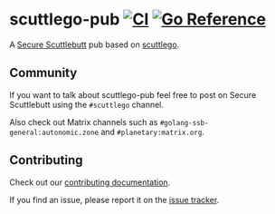 # scuttlego-pub [![CI](https://github.com/planetary-social/scuttlego-pub/actions/workflows/ci.yml/badge.svg)](https://github.com/planetary-social/scuttlego-pub/actions/workflows/ci.yml) [![Go Reference](https://pkg.go.dev/badge/github.com/planetary-social/scuttlego-pub.svg)](https://pkg.go.dev/github.com/planetary-social/scuttlego-pub)

A [Secure Scuttlebutt][ssb] pub based on [scuttlego][scuttlego].

## Community

If you want to talk about scuttlego-pub feel free to post on Secure Scuttlebutt
using the `#scuttlego` channel.

Also check out Matrix channels such as `#golang-ssb-general:autonomic.zone`
and `#planetary:matrix.org`.

## Contributing

Check out our [contributing documentation](CONTRIBUTING.md).

If you find an issue, please report it on the [issue tracker][issue-tracker].

[scuttlego]: https://github.com/planetary-social/scuttlego

[ssb]: https://scuttlebutt.nz/

[issue-tracker]: https://github.com/planetary-social/scuttlego/issues
